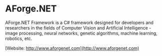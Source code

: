 # AForge.NET
AForge.NET Framework is a C# framework designed for developers and researchers in the fields of Computer Vision and Artificial Intelligence - image processing, neural networks, genetic algorithms, machine learning, robotics, etc. 


[Website: http://www.aforgenet.com](http://www.aforgenet.com)

